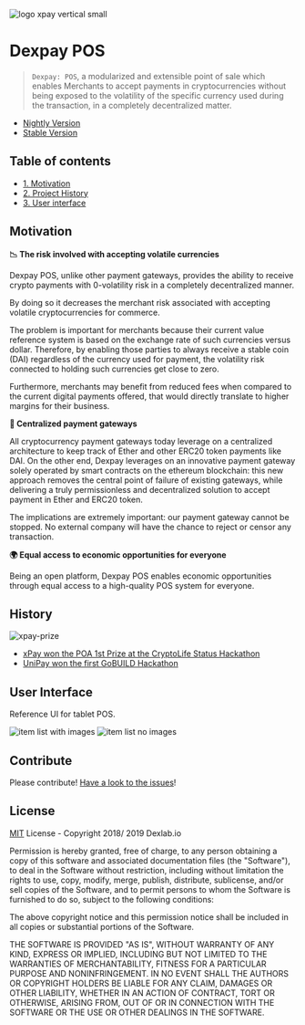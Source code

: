 ![logo xpay vertical small](https://user-images.githubusercontent.com/10923247/52067516-095ff700-257b-11e9-824a-bcaec3d29e2c.png)

# Dexpay POS

> `Dexpay: POS`, a modularized and extensible point of sale which enables Merchants to accept payments in cryptocurrencies without being exposed to the volatility of the specific currency used during the transaction, in a completely decentralized matter.

- [Nightly Version](https://dexpay-nightly.netlify.com/)
- [Stable Version](https://dexpay-pos.netlify.com)

## Table of contents

- [1. Motivation](#motivation)
- [2. Project History](#history)
- [3. User interface](#user-interface)

## Motivation

**:chart_with_downwards_trend: The risk involved with accepting volatile currencies**

Dexpay POS, unlike other payment gateways, provides the ability to receive crypto payments with 0-volatility risk in a completely decentralized manner.

By doing so it decreases the merchant risk associated with accepting volatile cryptocurrencies for commerce.
 
The problem is important for merchants because their current value reference system is based on the exchange rate of such currencies versus dollar. Therefore, by enabling those parties to always receive a stable coin (DAI) regardless of the currency used for payment, the volatility risk connected to holding such currencies get close to zero.

Furthermore, merchants may benefit from reduced fees when compared to the current digital payments offered, that would directly translate to higher margins for their business.

**:no_good: Centralized payment gateways**

All cryptocurrency payment gateways today leverage on a centralized architecture to keep track of Ether and other ERC20 token payments like DAI. On the other end, Dexpay leverages on an innovative payment gateway solely operated by smart contracts on the ethereum blockchain: this new approach removes the central point of failure of existing gateways, while delivering a truly permissionless and decentralized solution to accept payment in Ether and ERC20 token.

The implications are extremely important: our payment gateway cannot be stopped. No external company will have the chance to reject or censor any transaction.

**:earth_africa: Equal access to economic opportunities for everyone** 

Being an open platform, Dexpay POS enables economic opportunities through equal access to a high-quality POS system for everyone.

## History

![xpay-prize](https://cdn-images-1.medium.com/max/2000/1*c9zVZ7kMEOG_SyRC9QSykg.png)

- [xPay won the POA 1st Prize at the CryptoLife Status Hackathon](https://medium.com/dexlab-io/xpay-won-the-poa-1st-prize-at-the-cryptolife-status-hackathon-in-prague-4945723169f5)
- [UniPay won the first GoBUILD Hackathon](https://medium.com/gochain/2018-gobuild-finale-winners-5887c3ea9013)

## User Interface
Reference UI for tablet POS.

![item list with images](https://github.com/dexlab-io/dexpay-pos/blob/feature/specs/docs/design/images/tablet-itemlist-0.png?raw=true)
![item list no images](https://github.com/dexlab-io/dexpay-pos/blob/feature/specs/docs/design/images/tablet-itemlist-1.png?raw=true)


## Contribute

Please contribute! [Have a look to the issues](https://github.com/dexlab-io/dexpay-pos/issues)!

## License
[MIT](https://opensource.org/licenses/MIT) License - Copyright 2018/ 2019 Dexlab.io

Permission is hereby granted, free of charge, to any person obtaining a copy of this software and associated documentation files (the "Software"), to deal in the Software without restriction, including without limitation the rights to use, copy, modify, merge, publish, distribute, sublicense, and/or sell copies of the Software, and to permit persons to whom the Software is furnished to do so, subject to the following conditions:

The above copyright notice and this permission notice shall be included in all copies or substantial portions of the Software.

THE SOFTWARE IS PROVIDED "AS IS", WITHOUT WARRANTY OF ANY KIND, EXPRESS OR IMPLIED, INCLUDING BUT NOT LIMITED TO THE WARRANTIES OF MERCHANTABILITY, FITNESS FOR A PARTICULAR PURPOSE AND NONINFRINGEMENT. IN NO EVENT SHALL THE AUTHORS OR COPYRIGHT HOLDERS BE LIABLE FOR ANY CLAIM, DAMAGES OR OTHER LIABILITY, WHETHER IN AN ACTION OF CONTRACT, TORT OR OTHERWISE, ARISING FROM, OUT OF OR IN CONNECTION WITH THE SOFTWARE OR THE USE OR OTHER DEALINGS IN THE SOFTWARE.
